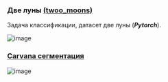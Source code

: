 ### Две луны [(twoo_moons)](https://github.com/drug173/Python/blob/main/Neural_Networks/6_twoo_moons.ipynb)  
Задача классификации, датасет две луны (___Pytorch___).

![image](https://github.com/drug173/Python/assets/47415634/511c4c71-c50e-4de6-80cf-31e719388412)

### [Carvana сегментация](https://github.com/drug173/Python/tree/main/Neural_Networks/Carvana_segment)
![image](https://github.com/drug173/Python/assets/47415634/bbd9c655-f9d2-4852-aaf1-ca1424b5717e)

